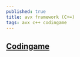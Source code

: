 ```yaml
---
published: true
title: avx framework (C+=)
tags: avx c++ codingame
---
```

## [Codingame](https://www.codingame.com/playgrounds/283/sse-avx-vectorization/sseavx-c-frameworks)

